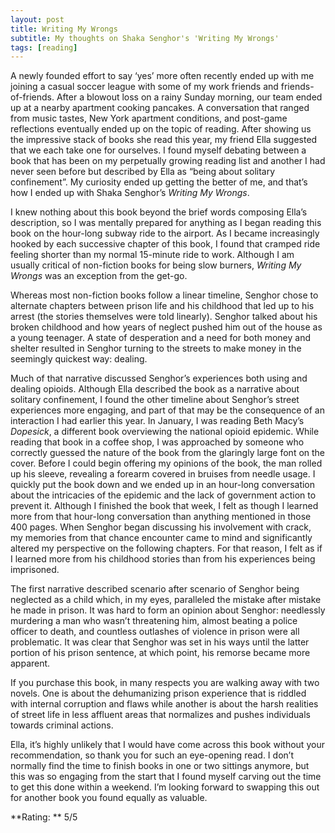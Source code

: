 ```yaml
---
layout: post
title: Writing My Wrongs
subtitle: My thoughts on Shaka Senghor's 'Writing My Wrongs'
tags: [reading]
---
```


A newly founded effort to say ‘yes’ more often recently ended up with me joining a casual soccer league with some of my work friends and friends-of-friends. After a blowout loss on a rainy Sunday morning, our team ended up at a nearby apartment cooking pancakes. A conversation that ranged from music tastes, New York apartment conditions, and post-game reflections eventually ended up on the topic of reading. After showing us the impressive stack of books she read this year, my friend Ella suggested that we each take one for ourselves. I found myself debating between a book that has been on my perpetually growing reading list and another I had never seen before but described by Ella as “being about solitary confinement”. My curiosity ended up getting the better of me, and that’s how I ended up with Shaka Senghor’s *Writing My Wrongs*. 

I knew nothing about this book beyond the brief words composing Ella’s description, so I was mentally prepared for anything as I began reading this book on the hour-long subway ride to the airport.  As I became increasingly hooked by each successive chapter of this book, I found that cramped ride feeling shorter than my normal 15-minute ride to work. Although I am usually critical of non-fiction books for being slow burners, *Writing My Wrongs* was an exception from the get-go.

Whereas most non-fiction books follow a linear timeline, Senghor chose to alternate chapters between prison life and his childhood that led up to his arrest (the stories themselves were told linearly). Senghor talked about his broken childhood and how years of neglect pushed him out of the house as a young teenager. A state of desperation and a need for both money and shelter resulted in Senghor turning to the streets to make money in the seemingly quickest way: dealing. 

Much of that narrative discussed Senghor’s experiences both using and dealing opioids. Although Ella described the book as a narrative about solitary confinement, I found the other timeline about Senghor’s street experiences more engaging, and part of that may be the consequence of an interaction I had earlier this year. In January, I was reading Beth Macy’s *Dopesick*, a different book overviewing the national opioid epidemic. While reading that book in a coffee shop, I was approached by someone who correctly guessed the nature of the book from the glaringly large font on the cover. Before I could begin offering my opinions of the book, the man rolled up his sleeve, revealing a forearm covered in bruises from needle usage. I quickly put the book down and we ended up in an hour-long conversation about the intricacies of the epidemic and the lack of government action to prevent it. Although I finished the book that week, I felt as though I learned more from that hour-long conversation than anything mentioned in those 400 pages. When Senghor began discussing his involvement with crack, my memories from that chance encounter came to mind and significantly altered my perspective on the following chapters. For that reason, I felt as if I learned more from his childhood stories than from his experiences being imprisoned. 

The first narrative described scenario after scenario of Senghor being neglected as a child which, in my eyes, paralleled the mistake after mistake he made in prison. It was hard to form an opinion about Senghor: needlessly murdering a man who wasn’t threatening him, almost beating a police officer to death, and countless outlashes of violence in prison were all problematic. It was clear that Senghor was set in his ways until the latter portion of his prison sentence, at which point, his remorse became more apparent. 

If you purchase this book, in many respects you are walking away with two novels. One is about the dehumanizing prison experience that is riddled with internal corruption and flaws while another is about the harsh realities of street life in less affluent areas that normalizes and pushes individuals towards criminal actions.

Ella, it’s highly unlikely that I would have come across this book without your recommendation, so thank you for such an eye-opening read. I don’t normally find the time to finish books in one or two sittings anymore, but this was so engaging from the start that I found myself carving out the time to get this done within a weekend. I’m looking forward to swapping this out for another book you found equally as valuable.

**Rating: ** 5/5